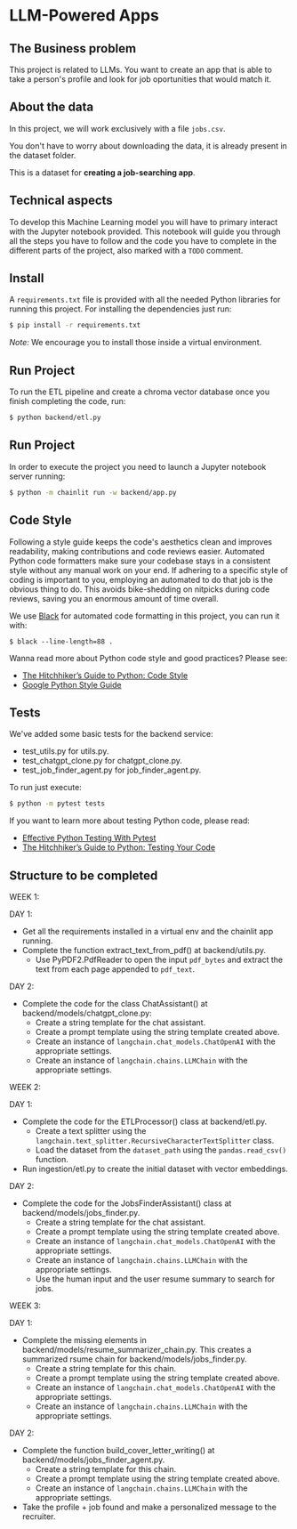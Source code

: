 #  LLM-Powered Apps

## The Business problem

This project is related to LLMs. You want to create an app that is able to take a person's profile and look for job oportunities that would match it.

## About the data

In this project, we will work exclusively with a file `jobs.csv`.

You don't have to worry about downloading the data, it is already present in the dataset folder.

This is a dataset for **creating a job-searching app**.

## Technical aspects

To develop this Machine Learning model you will have to primary interact with the Jupyter notebook provided. This notebook will guide you through all the steps you have to follow and the code you have to complete in the different parts of the project, also marked with a `TODO` comment.

## Install

A `requirements.txt` file is provided with all the needed Python libraries for running this project. For installing the dependencies just run:

```bash
$ pip install -r requirements.txt
```

*Note:* We encourage you to install those inside a virtual environment.

## Run Project

To run the ETL pipeline and create a chroma vector database once you finish completing the code, run:

```bash
$ python backend/etl.py
```

## Run Project

In order to execute the project you need to launch a Jupyter notebook server running:

```bash
$ python -m chainlit run -w backend/app.py
```

## Code Style

Following a style guide keeps the code's aesthetics clean and improves readability, making contributions and code reviews easier. Automated Python code formatters make sure your codebase stays in a consistent style without any manual work on your end. If adhering to a specific style of coding is important to you, employing an automated to do that job is the obvious thing to do. This avoids bike-shedding on nitpicks during code reviews, saving you an enormous amount of time overall.

We use [Black](https://black.readthedocs.io/) for automated code formatting in this project, you can run it with:

```console
$ black --line-length=88 .
```

Wanna read more about Python code style and good practices? Please see:
- [The Hitchhiker’s Guide to Python: Code Style](https://docs.python-guide.org/writing/style/)
- [Google Python Style Guide](https://google.github.io/styleguide/pyguide.html)

## Tests

We've added some basic tests for the backend service:

- test_utils.py for utils.py.
- test_chatgpt_clone.py for chatgpt_clone.py.
- test_job_finder_agent.py for job_finder_agent.py.

To run just execute:

```bash
$ python -m pytest tests
```

If you want to learn more about testing Python code, please read:
- [Effective Python Testing With Pytest](https://realpython.com/pytest-python-testing/)
- [The Hitchhiker’s Guide to Python: Testing Your Code](https://docs.python-guide.org/writing/tests/)


## Structure to be completed

WEEK 1:

DAY 1:

- Get all the requirements installed in a virtual env and the chainlit app running.
- Complete the function extract_text_from_pdf() at backend/utils.py.
    - Use PyPDF2.PdfReader to open the input `pdf_bytes` and extract the text from each page appended to `pdf_text`.

DAY 2:

- Complete the code for the class ChatAssistant() at backend/models/chatgpt_clone.py:
    - Create a string template for the chat assistant.
    - Create a prompt template using the string template created above.
    - Create an instance of `langchain.chat_models.ChatOpenAI` with the appropriate settings.
    - Create an instance of `langchain.chains.LLMChain` with the appropriate settings.

WEEK 2:

DAY 1:

- Complete the code for the ETLProcessor() class at backend/etl.py.
    - Create a text splitter using the `langchain.text_splitter.RecursiveCharacterTextSplitter` class.
    - Load the dataset from the `dataset_path` using the `pandas.read_csv()` function.
- Run ingestion/etl.py to create the initial dataset with vector embeddings.

DAY 2:

- Complete the code for the JobsFinderAssistant() class at backend/models/jobs_finder.py.
    - Create a string template for the chat assistant.
    - Create a prompt template using the string template created above.
    - Create an instance of `langchain.chat_models.ChatOpenAI` with the appropriate settings.
    - Create an instance of `langchain.chains.LLMChain` with the appropriate settings.
    - Use the human input and the user resume summary to search for jobs.

WEEK 3:

DAY 1:
- Complete the missing elements in backend/models/resume_summarizer_chain.py. This creates a summarized rsume chain for backend/models/jobs_finder.py.
    - Create a string template for this chain.
    - Create a prompt template using the string template created above.
    - Create an instance of `langchain.chat_models.ChatOpenAI` with the appropriate settings.
    - Create an instance of `langchain.chains.LLMChain` with the appropriate settings.


DAY 2:
- Complete the function build_cover_letter_writing() at backend/models/jobs_finder_agent.py.
    - Create a string template for this chain.
    - Create a prompt template using the string template created above.
    - Create an instance of `langchain.chains.LLMChain` with the appropriate settings.
- Take the profile + job found and make a personalized message to the recruiter.
